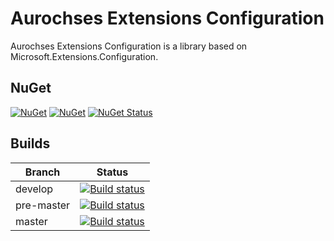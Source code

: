 # Aurochses Extensions Configuration

Aurochses Extensions Configuration is a library based on Microsoft.Extensions.Configuration.

## NuGet

[![NuGet](https://img.shields.io/nuget/v/Aurochses.Extensions.Configuration.svg?style=flat-square)](https://www.nuget.org/packages/Aurochses.Extensions.Configuration)
[![NuGet](https://img.shields.io/nuget/dt/Aurochses.Extensions.Configuration.svg?style=flat-square)](https://www.nuget.org/packages/Aurochses.Extensions.Configuration)
[![NuGet Status](http://nugetstatus.com/Aurochses.Extensions.Configuration.png)](http://nugetstatus.com/packages/Aurochses.Extensions.Configuration)

## Builds

Branch          | Status 
----------------|--------
develop    | [![Build status](https://aurochses.visualstudio.com/Aurochses.GitHub/_apis/build/status/Aurochses.Extensions.Configuration_CI?branchName=develop)](https://aurochses.visualstudio.com/Aurochses.GitHub/_build/latest?definitionId=378)
pre-master | [![Build status](https://aurochses.visualstudio.com/Aurochses.GitHub/_apis/build/status/Aurochses.Extensions.Configuration_CI?branchName=pre-master)](https://aurochses.visualstudio.com/Aurochses.GitHub/_build/latest?definitionId=378)
master     | [![Build status](https://aurochses.visualstudio.com/Aurochses.GitHub/_apis/build/status/Aurochses.Extensions.Configuration_CI?branchName=master)](https://aurochses.visualstudio.com/Aurochses.GitHub/_build/latest?definitionId=378)